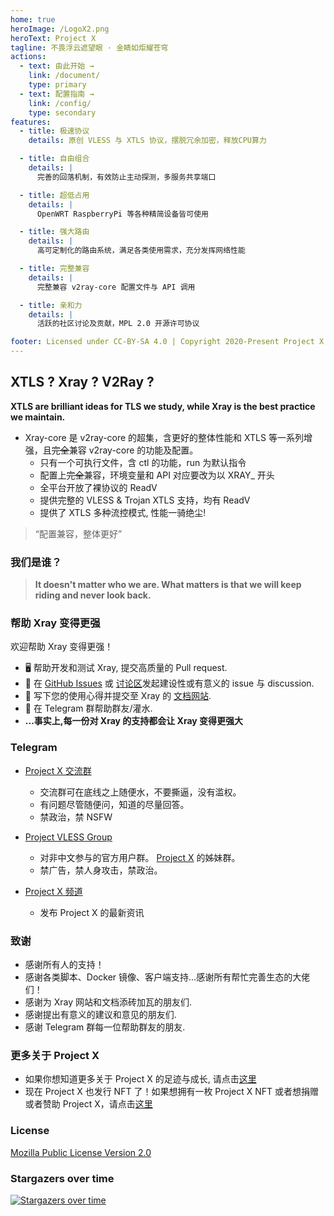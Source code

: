 ```yaml
---
home: true
heroImage: /LogoX2.png
heroText: Project X
tagline: 不畏浮云遮望眼 · 金睛如炬耀苍穹
actions:
  - text: 由此开始 →
    link: /document/
    type: primary
  - text: 配置指南 →
    link: /config/
    type: secondary
features:
  - title: 极速协议
    details: 原创 VLESS 与 XTLS 协议，摆脱冗余加密，释放CPU算力

  - title: 自由组合
    details: |
      完善的回落机制，有效防止主动探测，多服务共享端口

  - title: 超低占用
    details: |
      OpenWRT RaspberryPi 等各种精简设备皆可使用

  - title: 强大路由
    details: |
      高可定制化的路由系统，满足各类使用需求，充分发挥网络性能

  - title: 完整兼容
    details: |
      完整兼容 v2ray-core 配置文件与 API 调用

  - title: 亲和力
    details: |
      活跃的社区讨论及贡献，MPL 2.0 开源许可协议

footer: Licensed under CC-BY-SA 4.0 | Copyright 2020-Present Project X Community
---
```


## XTLS ? Xray ? V2Ray ?

**XTLS are brilliant ideas for TLS we study, while Xray is the best practice we maintain.**

- Xray-core 是 v2ray-core 的超集，含更好的整体性能和 XTLS 等一系列增强，且~~完全~~兼容 v2ray-core 的功能及配置。
  - 只有一个可执行文件，含 ctl 的功能，run 为默认指令
  - 配置上~~完全~~兼容，环境变量和 API 对应要改为以 XRAY\_ 开头
  - 全平台开放了裸协议的 ReadV
  - 提供完整的 VLESS & Trojan XTLS 支持，均有 ReadV
  - 提供了 XTLS 多种流控模式, 性能一骑绝尘!

> “配置兼容，整体更好”

### 我们是谁？

> **It doesn't matter who we are. What matters is that we will keep riding and never look back.**

### 帮助 Xray 变得更强

欢迎帮助 Xray 变得更强！

- 🖥️ 帮助开发和测试 Xray, 提交高质量的 Pull request.
- 📩 在 [GitHub Issues](https://github.com/XTLS/Xray-core/issues) 或 [讨论区](https://github.com/XTLS/Xray-core/discussions)发起建设性或有意义的 issue 与 discussion.
- 📝 写下您的使用心得并提交至 Xray 的 [文档网站](https://github.com/XTLS/Xray-docs-next).
- 💬 在 Telegram 群帮助群友/灌水.
- **...事实上,每一份对 Xray 的支持都会让 Xray 变得更强大**

### Telegram

- [Project X 交流群](https://t.me/projectXray)

  - 交流群可在底线之上随便水，不要撕逼，没有滥权。
  - 有问题尽管随便问，知道的尽量回答。
  - 禁政治，禁 NSFW

- [Project VLESS Group](https://t.me/projectVless)

  - 对非中文参与的官方用户群。 [Project X](https://t.me/projectXray) 的姊妹群。
  - 禁广告，禁人身攻击，禁政治。

- [Project X 频道](https://t.me/projectXtls)

  - 发布 Project X 的最新资讯

### 致谢

- 感谢所有人的支持！
- 感谢各类脚本、Docker 镜像、客户端支持...感谢所有帮忙完善生态的大佬们！
- 感谢为 Xray 网站和文档添砖加瓦的朋友们.
- 感谢提出有意义的建议和意见的朋友们.
- 感谢 Telegram 群每一位帮助群友的朋友.

### 更多关于 Project X

- 如果你想知道更多关于 Project X 的足迹与成长, 请点击[这里](./about/news.md)
- 现在 Project X 也发行 NFT 了！如果想拥有一枚 Project X NFT 或者想捐赠或者赞助 Project X，请点击[这里](https://github.com/XTLS/Xray-core/discussions/3633)

### License

[Mozilla Public License Version 2.0](https://github.com/XTLS/Xray-core/blob/main/LICENSE)

### Stargazers over time

[![Stargazers over time](https://starchart.cc/XTLS/Xray-core.svg)](https://starchart.cc/XTLS/Xray-core)
